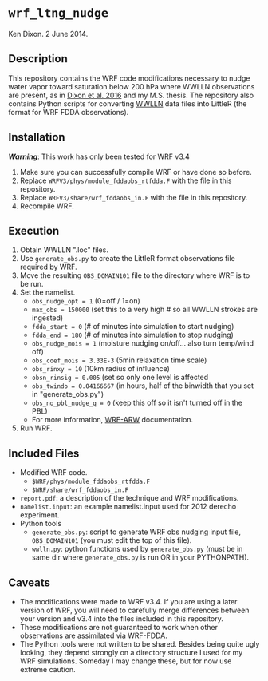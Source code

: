# `wrf_ltng_nudge`
Ken Dixon. 2 June 2014.

## Description
This repository contains the WRF code modifications necessary to nudge water
vapor toward saturation below 200 hPa where WWLLN observations are present, as in [Dixon et al. 2016](http://journals.ametsoc.org/doi/abs/10.1175/JTECH-D-15-0188.1) and my M.S. thesis. The repository also contains Python scripts for converting [WWLLN](http://wwlln.net) data files into LittleR (the format for WRF FDDA observations).

## Installation 

***Warning***: This work has only been tested for WRF v3.4

1. Make sure you can successfully compile WRF or have done so before.
2. Replace `WRFV3/phys/module_fddaobs_rtfdda.F` with the file in this repository.
3. Replace `WRFV3/share/wrf_fddaobs_in.F` with the file in this repository.
4. Recompile WRF.

## Execution

1. Obtain WWLLN ".loc" files.
2. Use `generate_obs.py` to create the LittleR format observations file required by WRF.
3. Move the resulting `OBS_DOMAIN101` file to the directory where WRF is to be run.
4. Set the namelist.
    + `obs_nudge_opt = 1`   (0=off / 1=on)
    + `max_obs = 150000`    (set this to a very high # so all WWLLN strokes are ingested)
    + `fdda_start = 0`      (# of minutes into simulation to start nudging)   
    + `fdda_end = 180`      (# of minutes into simulation to stop nudging)
    + `obs_nudge_mois = 1`  (moisture nudging on/off... also turn temp/wind off)
    + `obs_coef_mois = 3.33E-3` (5min relaxation time scale)
    + `obs_rinxy = 10`          (10km radius of influence)
    + `obsn_rinsig = 0.005`     (set so only one level is affected
    + `obs_twindo = 0.04166667` (in hours, half of the binwidth that you set in "generate_obs.py")
    + `obs_no_pbl_nudge_q = 0`  (keep this off so it isn't turned off in the PBL)
    + For more information, [WRF-ARW](http://www2.mmm.ucar.edu/wrf/users/docs/user_guide_V3/contents.html) documentation.
5. Run WRF.

## Included Files
+ Modified WRF code.
	+ `$WRF/phys/module_fddaobs_rtfdda.F`
	+ `$WRF/share/wrf_fddaobs_in.F`
+ `report.pdf`: a description of the technique and WRF modifications.
+ `namelist.input`: an example namelist.input used for 2012 derecho experiment.
+ Python tools
    + `generate_obs.py`: script to generate WRF obs nudging input file, `OBS_DOMAIN101` (you must edit the top of this file).
    + `wwlln.py`: python functions used by `generate_obs.py` (must be in same dir where `generate_obs.py` is run OR in your PYTHONPATH).


## Caveats
+ The modifications were made to WRF v3.4. If you are using a later version of WRF, you will need to carefully merge differences between your version and v3.4 into the files included in this repository.
+ These modifications are not guaranteed to work when other observations are
assimilated via WRF-FDDA. 
+ The Python tools were not written to be shared. Besides being quite ugly looking, they depend strongly on a directory structure I used for my WRF simulations. Someday I may change these, but for now use extreme caution.